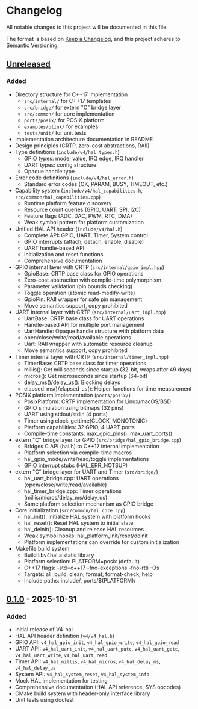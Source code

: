 # Changelog

All notable changes to this project will be documented in this file.

The format is based on [Keep a Changelog](https://keepachangelog.com/en/1.0.0/),
and this project adheres to [Semantic Versioning](https://semver.org/spec/v2.0.0.html).

## [Unreleased]

### Added
- Directory structure for C++17 implementation
  - `src/internal/` for C++17 templates
  - `src/bridge/` for extern "C" bridge layer
  - `src/common/` for core implementation
  - `ports/posix/` for POSIX platform
  - `examples/blink/` for examples
  - `tests/unit/` for unit tests
- Implementation architecture documentation in README
- Design principles (CRTP, zero-cost abstractions, RAII)
- Type definitions (`include/v4/hal_types.h`)
  - GPIO types: mode, value, IRQ edge, IRQ handler
  - UART types: config structure
  - Opaque handle type
- Error code definitions (`include/v4/hal_error.h`)
  - Standard error codes (OK, PARAM, BUSY, TIMEOUT, etc.)
- Capability system (`include/v4/hal_capabilities.h`, `src/common/hal_capabilities.cpp`)
  - Runtime platform feature discovery
  - Resource count queries (GPIO, UART, SPI, I2C)
  - Feature flags (ADC, DAC, PWM, RTC, DMA)
  - Weak symbol pattern for platform customization
- Unified HAL API header (`include/v4/hal.h`)
  - Complete API: GPIO, UART, Timer, System control
  - GPIO interrupts (attach, detach, enable, disable)
  - UART handle-based API
  - Initialization and reset functions
  - Comprehensive documentation
- GPIO internal layer with CRTP (`src/internal/gpio_impl.hpp`)
  - GpioBase<Platform>: CRTP base class for GPIO operations
  - Zero-cost abstraction with compile-time polymorphism
  - Parameter validation (pin bounds checking)
  - Toggle operation (atomic read-modify-write)
  - GpioPin<Platform>: RAII wrapper for safe pin management
  - Move semantics support, copy prohibited
- UART internal layer with CRTP (`src/internal/uart_impl.hpp`)
  - UartBase<Platform>: CRTP base class for UART operations
  - Handle-based API for multiple port management
  - UartHandle: Opaque handle structure with platform data
  - open/close/write/read/available operations
  - Uart<Platform>: RAII wrapper with automatic resource cleanup
  - Move semantics support, copy prohibited
- Timer internal layer with CRTP (`src/internal/timer_impl.hpp`)
  - TimerBase<Platform>: CRTP base class for timer operations
  - millis(): Get milliseconds since startup (32-bit, wraps after 49 days)
  - micros(): Get microseconds since startup (64-bit)
  - delay_ms()/delay_us(): Blocking delays
  - elapsed_ms()/elapsed_us(): Helper functions for time measurement
- POSIX platform implementation (`ports/posix/`)
  - PosixPlatform: CRTP implementation for Linux/macOS/BSD
  - GPIO simulation using bitmaps (32 pins)
  - UART using stdout/stdin (4 ports)
  - Timer using clock_gettime(CLOCK_MONOTONIC)
  - Platform capabilities: 32 GPIO, 4 UART ports
  - Compile-time constants: max_gpio_pins(), max_uart_ports()
- extern "C" bridge layer for GPIO (`src/bridge/hal_gpio_bridge.cpp`)
  - Bridges C API (hal.h) to C++17 internal implementation
  - Platform selection via compile-time macros
  - hal_gpio_mode/write/read/toggle implementations
  - GPIO interrupt stubs (HAL_ERR_NOTSUP)
- extern "C" bridge layer for UART and Timer (`src/bridge/`)
  - hal_uart_bridge.cpp: UART operations (open/close/write/read/available)
  - hal_timer_bridge.cpp: Timer operations (millis/micros/delay_ms/delay_us)
  - Same platform selection mechanism as GPIO bridge
- Core initialization (`src/common/hal_core.cpp`)
  - hal_init(): Initialize HAL system with platform hooks
  - hal_reset(): Reset HAL system to initial state
  - hal_deinit(): Cleanup and release HAL resources
  - Weak symbol hooks: hal_platform_init/reset/deinit
  - Platform implementations can override for custom initialization
- Makefile build system
  - Build libv4hal.a static library
  - Platform selection: PLATFORM=posix (default)
  - C++17 flags: -std=c++17 -fno-exceptions -fno-rtti -Os
  - Targets: all, build, clean, format, format-check, help
  - Include paths: include/, ports/$(PLATFORM)/

## [0.1.0] - 2025-10-31

### Added
- Initial release of V4-hal
- HAL API header definition (`v4/v4_hal.h`)
- GPIO API: `v4_hal_gpio_init`, `v4_hal_gpio_write`, `v4_hal_gpio_read`
- UART API: `v4_hal_uart_init`, `v4_hal_uart_putc`, `v4_hal_uart_getc`, `v4_hal_uart_write`, `v4_hal_uart_read`
- Timer API: `v4_hal_millis`, `v4_hal_micros`, `v4_hal_delay_ms`, `v4_hal_delay_us`
- System API: `v4_hal_system_reset`, `v4_hal_system_info`
- Mock HAL implementation for testing
- Comprehensive documentation (HAL API reference, SYS opcodes)
- CMake build system with header-only interface library
- Unit tests using doctest

[Unreleased]: https://github.com/kirisaki/V4-hal/compare/v0.1.0...HEAD
[0.1.0]: https://github.com/kirisaki/V4-hal/releases/tag/v0.1.0
